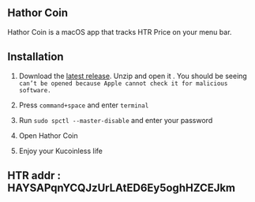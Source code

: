 ## Hathor Coin ##

Hathor Coin is a macOS app that tracks HTR Price on your menu bar. 

## Installation ##

1. Download the [latest release](https://github.com/dannyho8888/Hathor-Coin/releases). Unzip and open it . You should be seeing `can’t be opened because Apple cannot check it for malicious software.`

2. Press `command+space` and enter `terminal`

3. Run `sudo spctl --master-disable` and enter your password

4. Open Hathor Coin

5. Enjoy your Kucoinless life

## HTR addr : HAYSAPqnYCQJzUrLAtED6Ey5oghHZCEJkm ##
